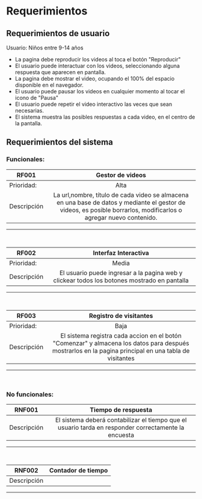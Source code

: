 # Requerimientos

## Requerimientos de usuario
Usuario: Niños entre 9-14 años
  - La pagina debe reproducir los videos al toca el botón "Reproducir"
  - El usuario puede interactuar con los videos, seleccionando alguna respuesta que aparecen en pantalla.
  - La pagina debe mostrar el video, ocupando el 100% del espacio disponible en el navegador.
  - El usuario puede pausar los videos en cualquier momento al tocar el icono de "Pausa"
  - El usuario puede repetir el video interactivo las veces que sean necesarias.
  - El sistema muestra las posibles respuestas a cada video, en el centro de la pantalla.
  
## Requerimientos del sistema
  

### Funcionales: 
| RF001   |      Gestor de videos      |  
|----------|:-------------:|
| Prioridad:| Alta |
| Descripción |La url,nombre, título de cada video se almacena en una base de datos y mediante el gestor de videos, es posible borrarlos, modificarlos o agregar nuevo contenido.|

***
<br>

| RF002   |       Interfaz Interactiva    |  
|----------|:-------------:|
| Prioridad:| Media |
| Descripción |El usuario puede ingresar a la pagina web y clickear todos los botones mostrado en pantalla|

***
<br>

| RF003   |      Registro de visitantes      |  
|----------|:-------------:|
| Prioridad:| Baja |
| Descripción |El sistema registra cada accion en el botón "Comenzar" y almacena los datos para después mostrarlos en la pagina principal en una tabla de visitantes |

***
<br>

### No funcionales:
| RNF001   |      Tiempo de respuesta       |  
|----------|:-------------:|
| Descripción | El sistema deberá contabilizar el tiempo que el usuario tarda en responder correctamente la encuesta |

***
<br>

| RNF002   |      Contador de tiempo       |  
|----------|:-------------:|
| Descripción |   |

***